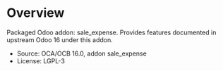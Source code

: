 # Overview

Packaged Odoo addon: sale_expense. Provides features documented in upstream Odoo 16 under this addon.

- Source: OCA/OCB 16.0, addon sale_expense
- License: LGPL-3
